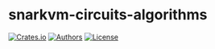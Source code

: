 # snarkvm-circuits-algorithms

[![Crates.io](https://img.shields.io/crates/v/snarkvm-circuits-algorithms.svg?color=neon)](https://crates.io/crates/snarkvm-circuits-algorithms)
[![Authors](https://img.shields.io/badge/authors-Aleo-orange.svg)](https://aleo.org)
[![License](https://img.shields.io/badge/License-GPLv3-blue.svg)](./LICENSE.md)

